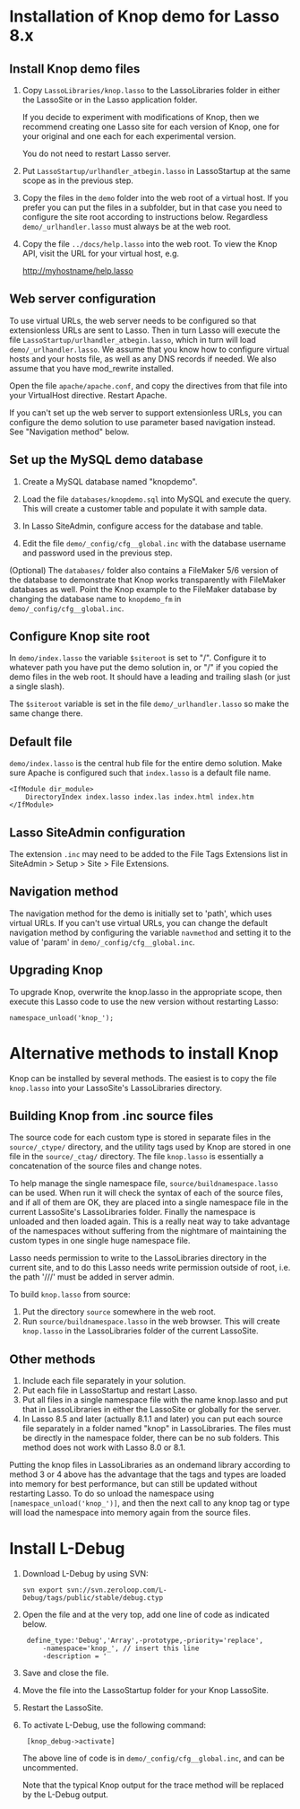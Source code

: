 Installation of Knop demo for Lasso 8.x
=======================================

Install Knop demo files
-----------------------
1. Copy `LassoLibraries/knop.lasso` to the LassoLibraries folder in either the LassoSite or in the Lasso application folder.

	If you decide to experiment with modifications of Knop, then we recommend creating one Lasso site for each version of Knop, one for your original and one each for each experimental version.

	You do not need to restart Lasso server.

2. Put `LassoStartup/urlhandler_atbegin.lasso` in LassoStartup at the same scope as in the previous step.

3. Copy the files in the `demo` folder into the web root of a virtual host. If you prefer you can put the files in a subfolder, but in that case you need to configure the site root according to instructions below.  Regardless `demo/_urlhandler.lasso` must always be at the web root.

4. Copy the file `../docs/help.lasso` into the web root.  To view the Knop API, visit the URL for your virtual host, e.g.

	<http://myhostname/help.lasso>

Web server configuration
------------------------
To use virtual URLs, the web server needs to be configured so that extensionless URLs are sent to Lasso.  Then in turn Lasso will execute the file `LassoStartup/urlhandler_atbegin.lasso`, which in turn will load `demo/_urlhandler.lasso`.  We assume that you know how to configure virtual hosts and your hosts file, as well as any DNS records if needed.  We also assume that you have mod_rewrite installed.

Open the file `apache/apache.conf`, and copy the directives from that file into your VirtualHost directive.  Restart Apache.

If you can't set up the web server to support extensionless URLs, you can configure the demo solution to use parameter based navigation instead.  See "Navigation method" below.

Set up the MySQL demo database
------------------------------
1. Create a MySQL database named "knopdemo".

2. Load the file `databases/knopdemo.sql` into MySQL and execute the query.  This will create a customer table and populate it with sample data.

3. In Lasso SiteAdmin, configure access for the database and table.

4. Edit the file `demo/_config/cfg__global.inc` with the database username and password used in the previous step.

(Optional) The `databases/` folder also contains a FileMaker 5/6 version of the database to demonstrate that Knop works transparently with FileMaker databases as well. Point the Knop example to the FileMaker database by changing the database name to `knopdemo_fm` in `demo/_config/cfg__global.inc`.

Configure Knop site root
------------------------
In `demo/index.lasso` the variable `$siteroot` is set to "/". Configure it to whatever path you have put the demo solution in, or "/" if you copied the demo files in the web root.  It should have a leading and trailing slash (or just a single slash).

The `$siteroot` variable is set in the file `demo/_urlhandler.lasso` so make the same change there.

Default file
------------
`demo/index.lasso` is the central hub file for the entire demo solution. Make sure Apache is configured such that `index.lasso` is a default file name.

	<IfModule dir_module>
		DirectoryIndex index.lasso index.las index.html index.htm
	</IfModule>

Lasso SiteAdmin configuration
-----------------------------
The extension `.inc` may need to be added to the File Tags Extensions list in SiteAdmin > Setup > Site > File Extensions.

Navigation method
-----------------
The navigation method for the demo is initially set to 'path', which uses virtual URLs. If you can't use virtual URLs, you can change the default navigation method by configuring the variable `navmethod` and setting it to the value of 'param' in `demo/_config/cfg__global.inc`.

Upgrading Knop
--------------
To upgrade Knop, overwrite the knop.lasso in the appropriate scope, then execute this Lasso code to use the new version without restarting Lasso:

	namespace_unload('knop_');

Alternative methods to install Knop
===================================
Knop can be installed by several methods.  The easiest is to copy the file `knop.lasso` into your LassoSite's LassoLibraries directory.

Building Knop from .inc source files
------------------------------------
The source code for each custom type is stored in separate files in the `source/_ctype/` directory, and the utility tags used by Knop are stored in one file in the `source/_ctag/` directory.  The file `knop.lasso` is essentially a concatenation of the source files and change notes.

To help manage the single namespace file, `source/buildnamespace.lasso` can be used. When run it will check the syntax of each of the source files, and if all of them are OK, they are placed into a single namespace file in the current LassoSite's LassoLibraries folder.  Finally the namespace is unloaded and then loaded again.  This is a really neat way to take advantage of the namespaces without suffering from the nightmare of maintaining the custom types in one single huge namespace file.

Lasso needs permission to write to the LassoLibraries directory in the current site, and to do this Lasso needs write permission outside of root, i.e. the path '///' must be added in server admin.

To build `knop.lasso` from source:
1. Put the directory `source` somewhere in the web root.
2. Run `source/buildnamespace.lasso` in the web browser. This will create `knop.lasso` in the LassoLibraries folder of the current LassoSite.

Other methods
-------------
1. Include each file separately in your solution.
2. Put each file in LassoStartup and restart Lasso.
3. Put all files in a single namespace file with the name knop.lasso and put that in LassoLibraries in either the LassoSite or globally for the server.
4. In Lasso 8.5 and later (actually 8.1.1 and later) you can put each source file separately in a folder named "knop" in LassoLibraries. The files must be directly in the namespace folder, there can be no sub folders. This method does not work with Lasso 8.0 or 8.1.

Putting the knop files in LassoLibraries as an ondemand library according to method 3 or 4 above has the advantage that the tags and types are loaded into memory for best performance, but can still be updated without restarting Lasso. To do so unload the namespace using `[namespace_unload('knop_')]`, and then the next call to any knop tag or type will load the namespace into memory again from the source files.

Install L-Debug
===============
1. Download L-Debug by using SVN:

	`svn export svn://svn.zeroloop.com/L-Debug/tags/public/stable/debug.ctyp`

2. Open the file and at the very top, add one line of code as indicated below.

		define_type:'Debug','Array',-prototype,-priority='replace',
			-namespace='knop_', // insert this line
			-description = '

3. Save and close the file.

4. Move the file into the LassoStartup folder for your Knop LassoSite.

5. Restart the LassoSite.

6. To activate L-Debug, use the following command:

		[knop_debug->activate]
	
	The above line of code is in `demo/_config/cfg__global.inc`, and can be uncommented.
	
	Note that the typical Knop output for the trace method will be replaced by the L-Debug output.

